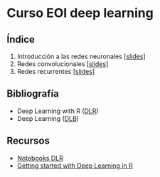 # Curso EOI deep learning

## Índice

 1. Introducción a las redes neuronales [[slides]](./Rmd/00-nn/00-nn.html)
 2. Redes convolucionales [[slides]](./Rmd/01-cnn/01-cnn.html)
 3. Redes recurrentes [[slides]](./Rmd/02-lstm/02-lstm.html)

## Bibliografía

 * Deep Learning with R ([DLR](https://www.manning.com/books/deep-learning-with-r))
 * Deep Learning ([DLB](https://www.deeplearningbook.org/))

## Recursos

  * [Notebooks DLR](https://github.com/jjallaire/deep-learning-with-r-notebooks)
  * [Getting started with Deep Learning in R](https://blog.rstudio.com/2018/09/12/getting-started-with-deep-learning-in-r/)
